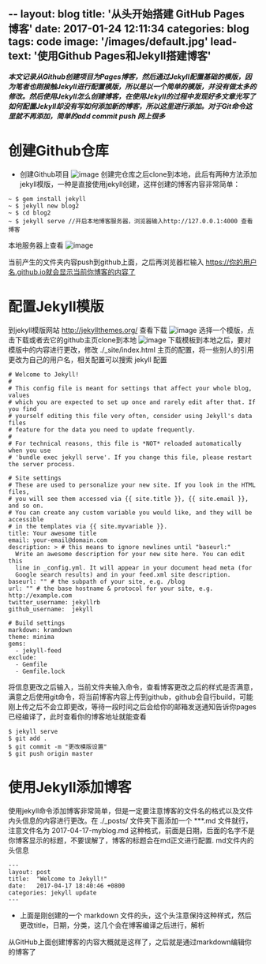 
--
layout: blog
title: '从头开始搭建 GitHub Pages 博客'
date: 2017-01-24 12:11:34
categories: blog
tags: code
image: '/images/default.jpg'
lead-text: '使用Github Pages和Jekyll搭建博客'
---
***本文记录从Github创建项目为Pages博客，然后通过Jekyll配置基础的模版，因为笔者也刚接触Jekyll进行配置模版，所以是以一个简单的模版，并没有做太多的修改。然后使用Jekyll怎么创建博客，在使用Jekyll的过程中发现好多文章光写了如何配置Jekyll却没有写如何添加新的博客，所以这里进行添加。对于Git命令这里就不再添加，简单的add commit push 网上很多***

# 创建Github仓库
- 创建Github项目
![image](http://oojt5x2dl.bkt.clouddn.com/%E5%88%9B%E5%BB%BA%E4%BB%93%E5%BA%93.png)
创建完仓库之后clone到本地，此后有两种方法添加jekyll模版，一种是直接使用jekyll创建，这样创建的博客内容非常简单：

```
~ $ gem install jekyll
~ $ jekyll new blog2
~ $ cd blog2
~ $ jekyll serve //开启本地博客服务器，浏览器输入http://127.0.0.1:4000 查看博客 
```

本地服务器上查看
![image](http://oojt5x2dl.bkt.clouddn.com/%E6%9F%A5%E7%9C%8B%E6%9C%AC%E5%9C%B0%E5%8D%9A%E5%AE%A2.png)


当前产生的文件夹内容push到github上面，之后再浏览器栏输入 https://你的用户名.github.io就会显示当前你博客的内容了

# 配置Jekyll模版
到jekyll模版网站 http://jekyllthemes.org/ 查看下载
![image](http://oojt5x2dl.bkt.clouddn.com/jekyll%E6%A8%A1%E7%89%88%E7%BD%91%E7%AB%99.png)
选择一个模版，点击下载或者去它的github主页clone到本地
![image](http://oojt5x2dl.bkt.clouddn.com/%E4%B8%8B%E8%BD%BDjekyll%E6%A8%A1%E7%89%88.png)
下载模板到本地之后，要对模版中的内容进行更改，修改 ./_site/index.html 主页的配置，将一些别人的引用更改为自己的用户名，相关配置可以搜索 jekyll 配置
```
# Welcome to Jekyll!
#
# This config file is meant for settings that affect your whole blog, values
# which you are expected to set up once and rarely edit after that. If you find
# yourself editing this file very often, consider using Jekyll's data files
# feature for the data you need to update frequently.
#
# For technical reasons, this file is *NOT* reloaded automatically when you use
# 'bundle exec jekyll serve'. If you change this file, please restart the server process.

# Site settings
# These are used to personalize your new site. If you look in the HTML files,
# you will see them accessed via {{ site.title }}, {{ site.email }}, and so on.
# You can create any custom variable you would like, and they will be accessible
# in the templates via {{ site.myvariable }}.
title: Your awesome title
email: your-email@domain.com
description: > # this means to ignore newlines until "baseurl:"
  Write an awesome description for your new site here. You can edit this
  line in _config.yml. It will appear in your document head meta (for
  Google search results) and in your feed.xml site description.
baseurl: "" # the subpath of your site, e.g. /blog
url: "" # the base hostname & protocol for your site, e.g. http://example.com
twitter_username: jekyllrb
github_username:  jekyll

# Build settings
markdown: kramdown
theme: minima
gems:
  - jekyll-feed
exclude:
  - Gemfile
  - Gemfile.lock

```

将信息更改之后输入，当前文件夹输入命令，查看博客更改之后的样式是否满意，满意之后使用git命令，将当前博客内容上传到github，github会自行build，可能刚上传之后不会立即更改，等待一段时间之后会给你的邮箱发送通知告诉你pages已经编译了，此时查看你的博客地址就能查看
```
$ jekyll serve
$ git add .
$ git commit -m "更改模版设置"
$ git push origin master
```

# 使用Jekyll添加博客
使用jekyll命令添加博客非常简单，但是一定要注意博客的文件名的格式以及文件内头信息的内容进行更改。在 ./_posts/ 文件夹下面添加一个 ***.md 文件就行，注意文件名为 2017-04-17-myblog.md 这种格式，前面是日期，后面的名字不是你博客显示的标题，不要误解了，博客的标题会在md正文进行配置.
md文件内的头信息
```
---
layout: post
title:  "Welcome to Jekyll!"
date:   2017-04-17 18:40:46 +0800
categories: jekyll update
---
```

* 上面是刚创建的一个 markdown 文件的头，这个头注意保持这种样式，然后更改title，日期，分类，这几个会在博客编译之后进行，解析

从GitHub上面创建博客的内容大概就是这样了，之后就是通过markdown编辑你的博客了



